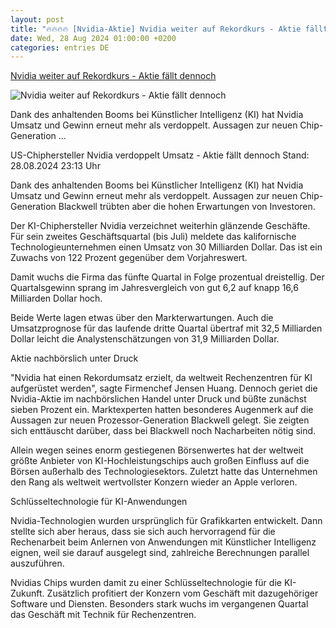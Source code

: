 ```yaml
---
layout: post
title: "🔥🔥🔥🔥 [Nvidia-Aktie] Nvidia weiter auf Rekordkurs - Aktie fällt dennoch"
date: Wed, 28 Aug 2024 01:00:00 +0200
categories: entries DE
---
```

[Nvidia weiter auf Rekordkurs - Aktie fällt dennoch](https://www.tagesschau.de/wirtschaft/unternehmen/nvidia-q2-ki-chips-halbleiter-100.html)

![Nvidia weiter auf Rekordkurs - Aktie fällt dennoch](https://images.tagesschau.de/image/e255f5b8-0330-49ca-9e80-8492d928ee2c/AAABkZiknhU/AAABkZLhkrw/16x9-1280/nvidia-132.jpg)

Dank des anhaltenden Booms bei Künstlicher Intelligenz (KI) hat Nvidia Umsatz und Gewinn erneut mehr als verdoppelt. Aussagen zur neuen Chip-Generation ...

US-Chiphersteller Nvidia verdoppelt Umsatz - Aktie fällt dennoch Stand: 28.08.2024 23:13 Uhr

Dank des anhaltenden Booms bei Künstlicher Intelligenz (KI) hat Nvidia Umsatz und Gewinn erneut mehr als verdoppelt. Aussagen zur neuen Chip-Generation Blackwell trübten aber die hohen Erwartungen von Investoren.

Der KI-Chiphersteller Nvidia verzeichnet weiterhin glänzende Geschäfte. Für sein zweites Geschäftsquartal (bis Juli) meldete das kalifornische Technologieunternehmen einen Umsatz von 30 Milliarden Dollar. Das ist ein Zuwachs von 122 Prozent gegenüber dem Vorjahreswert.

Damit wuchs die Firma das fünfte Quartal in Folge prozentual dreistellig. Der Quartalsgewinn sprang im Jahresvergleich von gut 6,2 auf knapp 16,6 Milliarden Dollar hoch.

Beide Werte lagen etwas über den Markterwartungen. Auch die Umsatzprognose für das laufende dritte Quartal übertraf mit 32,5 Milliarden Dollar leicht die Analystenschätzungen von 31,9 Milliarden Dollar.

Aktie nachbörslich unter Druck

"Nvidia hat einen Rekordumsatz erzielt, da weltweit Rechenzentren für KI aufgerüstet werden", sagte Firmenchef Jensen Huang. Dennoch geriet die Nvidia-Aktie im nachbörslichen Handel unter Druck und büßte zunächst sieben Prozent ein. Marktexperten hatten besonderes Augenmerk auf die Aussagen zur neuen Prozessor-Generation Blackwell gelegt. Sie zeigten sich enttäuscht darüber, dass bei Blackwell noch Nacharbeiten nötig sind.

Allein wegen seines enorm gestiegenen Börsenwertes hat der weltweit größte Anbieter von KI-Hochleistungschips auch großen Einfluss auf die Börsen außerhalb des Technologiesektors. Zuletzt hatte das Unternehmen den Rang als weltweit wertvollster Konzern wieder an Apple verloren.

Schlüsseltechnologie für KI-Anwendungen

Nvidia-Technologien wurden ursprünglich für Grafikkarten entwickelt. Dann stellte sich aber heraus, dass sie sich auch hervorragend für die Rechenarbeit beim Anlernen von Anwendungen mit Künstlicher Intelligenz eignen, weil sie darauf ausgelegt sind, zahlreiche Berechnungen parallel auszuführen.

Nvidias Chips wurden damit zu einer Schlüsseltechnologie für die KI-Zukunft. Zusätzlich profitiert der Konzern vom Geschäft mit dazugehöriger Software und Diensten. Besonders stark wuchs im vergangenen Quartal das Geschäft mit Technik für Rechenzentren.

